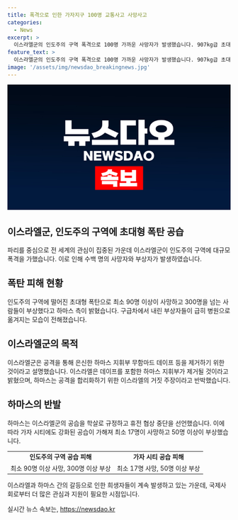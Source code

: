 ```yaml
---
title: 폭격으로 인한 가자지구 100명 교통사고 사망사고
categories:
  - News
excerpt: >
  이스라엘군의 인도주의 구역 폭격으로 100명 가까운 사망자가 발생했습니다. 907kg급 초대형 폭탄 벙커버스터 5발이 던져져 현지시간 13일 오전 가자지구에 대규모 공습을 가했습니다. 이 공습은 하마스 지휘부를 겨냥한 것으로 전해졌으며, 하마스는 이스라엘의 민간인 학살을 비난하며 휴전 협상을 중단했습니다. 이에 따라 사상자 수가 계속 늘어나고 있습니다.
feature_text: >
  이스라엘군의 인도주의 구역 폭격으로 100명 가까운 사망자가 발생했습니다. 907kg급 초대형 폭탄 벙커버스터 5발이 던져져 현지시간 13일 오전 가자지구에 대규모 공습을 가했습니다. 이 공습은 하마스 지휘부를 겨냥한 것으로 전해졌으며, 하마스는 이스라엘의 민간인 학살을 비난하며 휴전 협상을 중단했습니다. 이에 따라 사상자 수가 계속 늘어나고 있습니다.
image: '/assets/img/newsdao_breakingnews.jpg'
---
```


<p><img src="/assets/img/newsdao_breakingnews.jpg" alt="ontimetimes 속보" /></p>

<h2>이스라엘군, 인도주의 구역에 초대형 폭탄 공습</h2>

<p data-ke-size="size16">파리를 중심으로 전 세계의 관심이 집중된 가운데 이스라엘군이 인도주의 구역에 대규모 폭격을 가했습니다. 이로 인해 수백 명의 사망자와 부상자가 발생하였습니다.</p>

<h2 data-ke-size="size26">폭탄 피해 현황</h2>

<p>인도주의 구역에 떨어진 초대형 폭탄으로 최소 90명 이상이 사망하고 300명을 넘는 사람들이 부상했다고 하마스 측이 밝혔습니다. 구급차에서 내린 부상자들이 급히 병원으로 옮겨지는 모습이 전해졌습니다.</p>

<h2 data-ke-size="size26">이스라엘군의 목적</h2>

<p>이스라엘군은 공격을 통해 은신한 하마스 지휘부 무함마드 데이프 등을 제거하기 위한 것이라고 설명했습니다. 이스라엘은 데이프를 포함한 하마스 지휘부가 제거될 것이라고 밝혔으며, 하마스는 공격을 합리화하기 위한 이스라엘의 거짓 주장이라고 반박했습니다.</p>

<h2 data-ke-size="size26">하마스의 반발</h2>

<p>하마스는 이스라엘군의 공습을 학살로 규정하고 휴전 협상 중단을 선언했습니다. 이에 따라 가자 시티에도 강화된 공습이 가해져 최소 17명이 사망하고 50명 이상이 부상했습니다.</p>

<table>
  <tr>
    <td style="text-align: center; height: 17px;"><b>인도주의 구역 공습 피해</b></td>
    <td style="text-align: center; height: 17px;"><b>가자 시티 공습 피해</b></td>
  </tr>
  <tr>
    <td style="text-align: center; height: 17px;">최소 90명 이상 사망, 300명 이상 부상</td>
    <td style="text-align: center; height: 17px;">최소 17명 사망, 50명 이상 부상</td>
  </tr>
</table>

<p data-ke-size="size16">이스라엘과 하마스 간의 갈등으로 인한 희생자들이 계속 발생하고 있는 가운데, 국제사회로부터 더 많은 관심과 지원이 필요한 시점입니다.</p>
실시간 뉴스 속보는, <a href="https://newsdao.kr" rel="dofollow">https://newsdao.kr</a>


